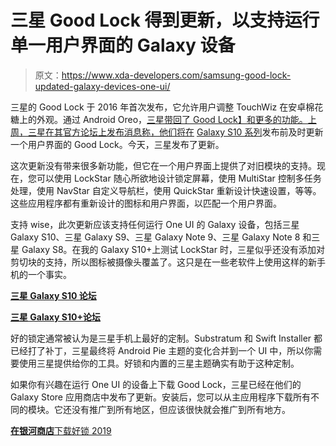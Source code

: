 # 三星 Good Lock 得到更新，以支持运行单一用户界面的 Galaxy 设备

> 原文：<https://www.xda-developers.com/samsung-good-lock-updated-galaxy-devices-one-ui/>

三星的 Good Lock 于 2016 年首次发布，它允许用户调整 TouchWiz 在安卓棉花糖上的外观。通过 Android Oreo，[三星带回了 Good Lock】和更多的功能。上周，三星在其官方论坛上发布消息称，他们将在](https://www.xda-developers.com/samsungs-good-lock-features-editorial/) [Galaxy S10 系列](https://www.xda-developers.com/samsung-galaxy-s10-s10-and-s10e-launch-with-the-snapdragon-855-ultrasonic-in-display-fingerprint-scanners-reverse-wireless-charging-and-a-whole-lot-more/)发布前及时更新一个用户界面的 Good Lock。今天，三星发布了更新。

这次更新没有带来很多新功能，但它在一个用户界面上提供了对旧模块的支持。现在，您可以使用 LockStar 随心所欲地设计锁定屏幕，使用 MultiStar 控制多任务处理，使用 NavStar 自定义导航栏，使用 QuickStar 重新设计快速设置，等等。这些应用程序都有重新设计的图标和用户界面，以匹配一个用户界面。

支持 wise，此次更新应该支持任何运行 One UI 的 Galaxy 设备，包括三星 Galaxy S10、三星 Galaxy S9、三星 Galaxy Note 9、三星 Galaxy Note 8 和三星 Galaxy S8。在我的 Galaxy S10+上测试 LockStar 时，三星似乎还没有添加对剪切块的支持，所以图标被摄像头覆盖了。这只是在一些老软件上使用这样的新手机的一个事实。

[**三星 Galaxy S10 论坛**](https://forum.xda-developers.com/galaxy-s10)

[**三星 Galaxy S10+论坛**](https://forum.xda-developers.com/s10-plus)

好的锁定通常被认为是三星手机上最好的定制。Substratum 和 Swift Installer 都已经打了补丁，三星最终将 Android Pie 主题的变化合并到一个 UI 中，所以你需要使用三星提供给你的工具。好锁和内置的三星主题确实有助于这种定制。

如果你有兴趣在运行 One UI 的设备上下载 Good Lock，三星已经在他们的 Galaxy Store 应用商店中发布了更新。安装后，您可以从主应用程序下载所有不同的模块。它还没有推广到所有地区，但应该很快就会推广到所有地方。

[**在银河商店**下载好锁 2019](http://apps.samsung.com/appquery/appDetail.as?appId=com.samsung.android.goodlock)